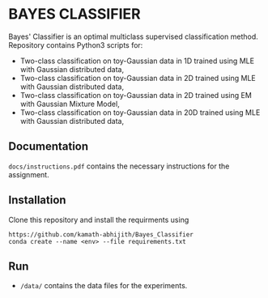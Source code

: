 # BAYES CLASSIFIER

Bayes' Classifier is an optimal multiclass supervised classification method. Repository contains Python3 scripts for:

- Two-class classification on toy-Gaussian data in 1D trained using MLE with Gaussian distributed data,
- Two-class classification on toy-Gaussian data in 2D trained using MLE with Gaussian distributed data,
- Two-class classification on toy-Gaussian data in 2D trained using EM with Gaussian Mixture Model,
- Two-class classification on toy-Gaussian data in 20D trained using MLE with Gaussian distributed data,

## Documentation

`docs/instructions.pdf` contains the necessary instructions for the assignment.

## Installation

Clone this repository and install the requirments using
```shell
https://github.com/kamath-abhijith/Bayes_Classifier
conda create --name <env> --file requirements.txt
```

## Run

- `/data/` contains the data files for the experiments. 